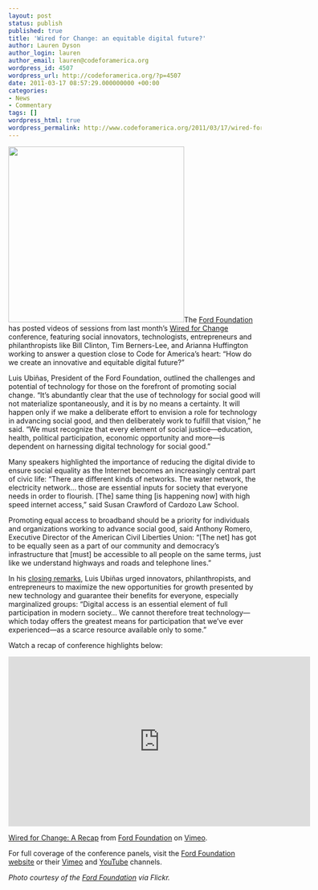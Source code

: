 ```yaml
---
layout: post
status: publish
published: true
title: 'Wired for Change: an equitable digital future?'
author: Lauren Dyson
author_login: lauren
author_email: lauren@codeforamerica.org
wordpress_id: 4507
wordpress_url: http://codeforamerica.org/?p=4507
date: 2011-03-17 08:57:29.000000000 +00:00
categories:
- News
- Commentary
tags: []
wordpress_html: true
wordpress_permalink: http://www.codeforamerica.org/2011/03/17/wired-for-change-an-equitable-digital-future/
---
```


<p><img alt="" class="alignleft" src="http://farm6.static.flickr.com/5093/5452316810_110ce7dfef.jpg" title="Photo courtesy of the Ford Foundation" width="350"/>The <a href="http://www.fordfoundation.org/">Ford Foundation</a> has posted videos of sessions from last month’s <a href="http://www.fordfoundation.org/issues/freedom-of-expression/advancing-media-rights-and-access/news?id=451">Wired for Change</a> conference, featuring social innovators, technologists, entrepreneurs and philanthropists like Bill Clinton, Tim Berners-Lee, and Arianna Huffington working to answer a question close to Code for America’s heart: “How do we create an innovative and equitable digital future?”</p>
<p>Luis Ubiñas, President of the Ford Foundation, outlined the challenges and potential of technology for those on the forefront of promoting social change. “It’s abundantly clear that the use of technology for social good will not materialize spontaneously, and it is by no means a certainty. It will happen only if we make a deliberate effort to envision a role for technology in advancing social good, and then deliberately work to fulfill that vision,” he said. “We must recognize that every element of social justice—education, health, political participation, economic opportunity and more—is dependent on harnessing digital technology for social good.”</p>
<p>Many speakers highlighted the importance of reducing the digital divide to ensure social equality as the Internet becomes an increasingly central part of civic life: “There are different kinds of networks. The water network, the electricity network… those are essential inputs for society that everyone needs in order to flourish. [The] same thing [is happening now] with high speed internet access,” said Susan Crawford of Cardozo Law School.</p>
<p>Promoting equal access to broadband should be a priority for individuals and organizations working to advance social good, said Anthony Romero, Executive Director of the American Civil Liberties Union: “[The net] has got to be equally seen as a part of our community and democracy’s infrastructure that [must] be accessible to all people on the same terms, just like we understand highways and roads and telephone lines.”</p>
<p>In his <a href="http://www.fordfoundation.org/issues/freedom-of-expression/advancing-media-rights-and-access/news?id=452">closing remarks</a>, Luis Ubiñas urged innovators, philanthropists, and entrepreneurs to maximize the new opportunities for growth presented by new technology and guarantee their benefits for everyone, especially marginalized groups: “Digital access is an essential element of full participation in modern society… We cannot therefore treat technology—which today offers the greatest means for participation that we’ve ever experienced—as a scarce resource available only to some.”</p>
<p>Watch a recap of conference highlights below:</p>
<p><iframe frameborder="0" height="338" src="http://player.vimeo.com/video/20390747?title=0&amp;byline=0&amp;portrait=0&amp;color=009fd4" width="601"></iframe>
<p><a href="http://vimeo.com/20390747">Wired for Change: A  Recap</a> from <a href="http://vimeo.com/fordfoundation">Ford Foundation</a> on <a href="http://vimeo.com">Vimeo</a>.</p>
<p>For full coverage of the conference panels, visit the <a href="http://www.fordfoundation.org/issues/freedom-of-expression/advancing-media-rights-and-access/news?id=451">Ford Foundation website</a> or their <a href="http://vimeo.com/fordfoundation">Vimeo</a> and <a href="http://www.youtube.com/fordfoundationTV">YouTube</a> channels.</p>
<p><em>Photo courtesy of the <a href="http://www.flickr.com/photos/ford-foundation/">Ford Foundation</a> via Flickr.</em></p>
</p>
